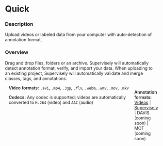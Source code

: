 # Quick

### Description

Upload videos or labeled data from your computer with auto-detection of annotation format.

### Overview

Drag and drop files, folders or an archive. Supervisely will automatically detect annotation format, verify, and import your data.
When uploading to an existing project, Supervisely will automatically validate and merge classes, tags, and annotations.

<div style="display: grid; grid-template-columns: auto 1fr; grid-column-gap: 5px; grid-row-gap: 10px; grid-auto-rows: auto;">
  <div style="margin-left: 12px;">
  <b style="font-weight: 600; flex: none;" class="mr5">Video formats:</b>
  <span><code>.avi</code>, <code>.mp4</code>, <code>.3gp</code>, <code>.flv</code>, <code>.webm</code>, <code>.wmv</code>, <code>.mov</code>, <code>.mkv</code></span>

  <b style="font-weight: 600; flex: none;" class="mr5">Codecs:</b>
  <span>
    Any codec is supported; videos are automatically converted to <code>H.264</code> (video) and <code>AAC</code> (audio)
  </span>
  </div>

  <b style="font-weight: 600; flex: none;" class="mr5">Annotation formats:</b>
  <span>
    <a href="https://docs.supervisely.com/import-and-export/import/import-using-web-ui" data-modal-href="https://raw.githubusercontent.com/supervisely-ecosystem/import-wizard-docs/master/converter_docs/videos/videos.md" data-key="sly-open-modal" data-modal-event="open-md-modal">Videos</a><span> | </span>
    <a href="https://docs.supervisely.com/import-and-export/import/supported-annotation-formats/videos/supervisely" data-modal-href="https://raw.githubusercontent.com/supervisely-ecosystem/import-wizard-docs/master/converter_docs/videos/supervisely.md" data-key="sly-open-modal" data-modal-event="open-md-modal">Supervisely</a><span> | </span>
    DAVIS (coming soon)<span> | </span>
    MOT (coming soon)
  </span>

  <div class="entity-size-limits-row"></div><div></div>
</div>
